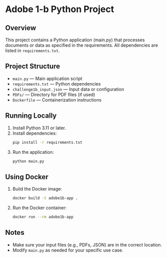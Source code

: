 # Adobe 1-b Python Project

## Overview
This project contains a Python application (main.py) that processes documents or data as specified in the requirements. All dependencies are listed in `requirements.txt`.

## Project Structure
- `main.py` — Main application script
- `requirements.txt` — Python dependencies
- `challenge1b_input.json` — Input data or configuration
- `PDFs/` — Directory for PDF files (if used)
- `Dockerfile` — Containerization instructions

## Running Locally
1. Install Python 3.11 or later.
2. Install dependencies:
   ```sh
   pip install -r requirements.txt
   ```
3. Run the application:
   ```sh
   python main.py
   ```

## Using Docker
1. Build the Docker image:
   ```sh
   docker build -t adobe1b-app .
   ```
2. Run the Docker container:
   ```sh
   docker run --rm adobe1b-app
   ```

## Notes
- Make sure your input files (e.g., PDFs, JSON) are in the correct location.
- Modify `main.py` as needed for your specific use case.
